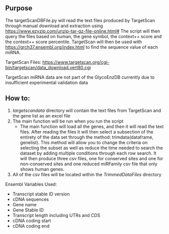 ## Purpose
The targetScanDBFile.py will read the text files produced by TargetScan through manual download 
and extraction using https://www.ezyzip.com/unzip-tar-gz-file-online.html# The script will then query
the files based on human, the gene symbol, the context++ score and the context++ score percentile. TargetScan
will then be used with https://grch37.ensembl.org/index.html to find the sequence value of each miRNA.

TargetScan Files: https://www.targetscan.org/cgi-bin/targetscan/data_download.vert80.cgi

TargetScan miRNA data are not part of the GlycoEnzDB currently due to insufficient experimental validation data

## How to:
1. _targetscandata_ directory will contain the text files from TargetScan and the gene list as an excel file
2. The main function will be run when you run the script
   - The main function will load all the genes, and then it will read the text files. After reading the files
   it will then select a subsection of the entirety of the data set through the method: trimdata(dataframe, genelist). 
   This method will allow you to change the criteria on selecting the subset as well as reduce the time needed to search
   the dataset by adding multiple conditions through each row search. It will then produce three csv files, one for conserved
   sites and one for non-conserved sites and one reduced miRFamily csv file that only shows human genes.
3. All of the csv files will be located within the _TrimmedDataFiles_ directory



Ensembl Variables Used:
- Transcript stable ID version
- cDNA sequences
- Gene name
- Gene Stable ID
- Transcript length including UTRs and CDS
- cDNA coding start
- cDNA coding end
